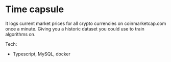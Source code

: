Time capsule
============

It logs current market prices for all crypto currencies on coinmarketcap.com once a minute. Giving you a historic dataset you could use to train algorithms on.

Tech:
- Typescript, MySQL, docker